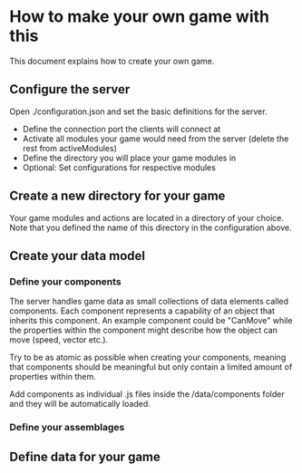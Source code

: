 # How to make your own game with this

This document explains how to create your own game.

## Configure the server

Open ./configuration.json and set the basic definitions for the server.

* Define the connection port the clients will connect at
* Activate all modules your game would need from the server (delete the rest from activeModules)
* Define the directory you will place your game modules in
* Optional: Set configurations for respective modules

## Create a new directory for your game

Your game modules and actions are located in a directory of your choice. Note that you defined the name of this directory in the configuration above.

## Create your data model

### Define your components

The server handles game data as small collections of data elements called components. Each component represents a capability of an object that inherits this component. An example component could be "CanMove" while the properties within the component might describe how the object can move (speed, vector etc.).

Try to be as atomic as possible when creating your components, meaning that components should be meaningful but only contain a limited amount of properties within them.

Add components as individual .js files inside the /data/components folder and they will be automatically loaded.

### Define your assemblages

## Define data for your game

